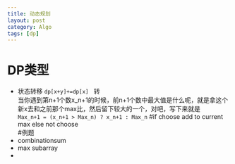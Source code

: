 ```yaml
---
title: 动态规划
layout: post
category: Algo
tags: [dp]
---
```


# DP类型
* 状态转移 `dp[x+y]+=dp[x]`  
转  
当你遇到第n+1个数x_n+1的时候，前n+1个数中最大值是什么呢，就是拿这个新x去和之前那个max比，然后留下较大的一个，对吧，写下来就是  
`Max_n+1 = (x_n+1 > Max_n) ? x_n+1 : Max_n` #if choose add to current max else not choose  
#例题 
* combinationsum
* max subarray
* 
